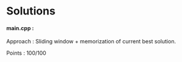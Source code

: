 # Solutions

#### main.cpp :

Approach : Sliding window + memorization of current best solution.

Points : 100/100
